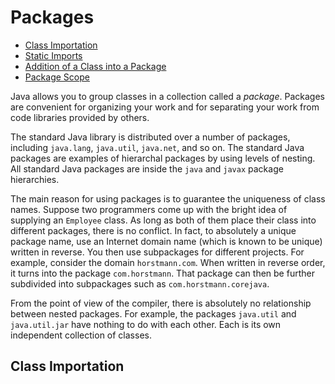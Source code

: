 # Packages

- [Class Importation](#class-importation)
- [Static Imports]()
- [Addition of a Class into a Package]()
- [Package Scope]()

Java allows you to group classes in a collection called a _package_. Packages are convenient for organizing your work and for separating your work from code libraries provided by others.

The standard Java library is distributed over a number of packages, including `java.lang`, `java.util`, `java.net`, and so on. The standard Java packages are examples of hierarchal packages by using levels of nesting. All standard Java packages are inside the `java` and `javax` package hierarchies.

The main reason for using packages is to guarantee the uniqueness of class names. Suppose two programmers come up with the bright idea of supplying an `Employee` class. As long as both of them place their class into different packages, there is no conflict. In fact, to absolutely a unique package name, use an Internet domain name (which is known to be unique) written in reverse. You then use subpackages for different projects. For example, consider the domain `horstmann.com`. When written in reverse order, it turns into the package `com.horstmann`. That package can then be further subdivided into subpackages such as `com.horstmann.corejava`.

From the point of view of the compiler, there is absolutely no relationship between nested packages. For example, the packages `java.util` and `java.util.jar` have nothing to do with each other. Each is its own independent collection of classes.

## Class Importation